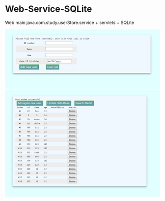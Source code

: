 # Web-Service-SQLite
Web main.java.com.study.userStore.service + servlets + SQLite



![alt text](screen_02.jpg "Screen shot 01")
![alt text](screen_01.jpg "Screen shot 02")
